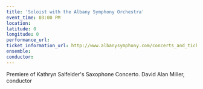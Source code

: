 ```yaml
---
title: 'Soloist with the Albany Symphony Orchestra'
event_time: 03:00 PM
location: 
latitude: 0
longitude: 0
performance_url: 
ticket_information_url: http://www.albanysymphony.com/concerts_and_tickets/event_details.cfm?ID=69
ensemble: 
conductor: 
---
```

Premiere of Kathryn Salfelder's Saxophone Concerto.  David Alan Miller, conductor